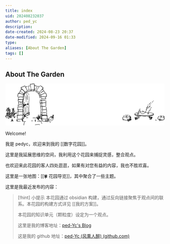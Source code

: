 ```yaml
---
title: index
uid: 202408232037
author: ped_yc
description: 
date-created: 2024-08-23 20:37
date-modified: 2024-09-16 01:33
type: 
aliases: [About The Garden]
tags: []
---
```


## About The Garden

![banner](./_resources/banner.svg)

Welcome!

我是 pedyc，欢迎来到我的 [[数字花园]]。

这里是我延展思维的空间，我利用这个花园来捕捉灵感，整合观点。

也欢迎来此花园的客人四处逛逛，如果有对您有益的内容，我也不胜欢喜。

这里是一张地图：[[🍀 花园导览]]，其中聚合了一些主题。

这里是我最近发布的内容：


> [!hint] 小提示
> 本花园通过 obsidian 构建，通过反向链接聚焦于观点间的联系。本花园的构建方式详见 [[我的方案]]。
>
> 本花园的知识单元（颗粒度）设定为一个观点。
>
>
> 这里是我的博客地址：[ped-Yc's Blog](https://blog.ped-yc.site/)
>
> 这是我的 github 地址：[ped-Yc (风熏人醉) (github.com)](https://github.com/ped-Yc)
